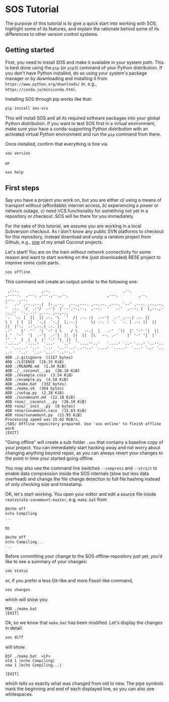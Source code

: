 # SOS Tutorial #

The purpose of this tutorial is to give a quick start into working with SOS, highlight some of its features, and explain the rationale behind some of its differences to other version control systems.


## Getting started ##
First, you need to install SOS and make it available in your system path. This is best done using the `pip` (or `pip3`) command of your Python distribution. If you don't have Python installed, do so using your system's package manager or by downloading and installing it from `https://www.python.org/downloads/` or, e.g., `https://conda.io/miniconda.html`.

Installing SOS through pip works like that:

```bash
pip install sos-vcs
```

This will install SOS and all its required software packages into your global Python distribution. If you want to test SOS first in a virtual environment, make sure your have a conda-supporting Python distribution with an activated virtual Python environment and run the `pip` command from there.

Once installed, confirm that everything is fine via

```bash
sos version
```

or

```bash
sos help
```


## First steps ##
Say you have a project you work on, but you are  either *a)* using a means of transport without (affordable) internet access, *b)* experiencing a power or network outage, *c)* need VCS functionality for something not yet in a repository or checkout. SOS will be there for you immediately.

For the sake of this tutorial, we assume you are working in a local Subversion checkout.
As I don't know any public SVN platforms to checkout for this repository, instead download and unzip a random project from Github, e.g., [one](https://github.com/ArneBachmann/realestate-sunamount/archive/master.zip) of my small Coconut projects.

Let's start! You are on the train without network connectivity for some reason and want to start working on the (just downloaded) RESE project to improve some code parts.

```bash
sos offline
```

This command will create an output similar to the following one:

```
 ,---.          ,--.                                ,--.                 ,-----.  ,---. ,---.,--.,--.                 ,---.         ,--.          ,--.  ,--.
'   .-' ,--.,--.|  |-.,--.  ,--.,---. ,--.--. ,---. `--' ,---. ,--,--,  '  .-.  '/  .-'/  .-'|  |`--',--,--,  ,---.  '   .-'  ,---. |  |,--.,--.,-'  '-.`--' ,---. ,--,--,
`.  `-. |  ||  || .-. '\  `'  /| .-. :|  .--'(  .-' ,--.| .-. ||      \ |  | |  ||  `-,|  `-,|  |,--.|      \| .-. : `.  `-. | .-. ||  ||  ||  |'-.  .-',--.| .-. ||      \
.-'    |'  ''  '| `-' | \    / \   --.|  |   .-'  `)|  |' '-' '|  ||  | '  '-'  '|  .-'|  .-'|  ||  ||  ||  |\   --. .-'    |' '-' '|  |'  ''  '  |  |  |  |' '-' '|  ||  |
`-----'  `----'  `---'   `--'   `----'`--'   `----' `--' `---' `--''--'  `-----' `--'  `--'  `--'`--'`--''--' `----' `-----'  `---' `--' `----'   `--'  `--' `---' `--''--'
ADD ./.gitignore  (1157 bytes)
ADD ./LICENSE  (16.33 KiB)
ADD ./README.md  (1.34 KiB)
ADD ./__coconut__.py  (26.10 KiB)
ADD ./example.coco  (3.54 KiB)
ADD ./example.py  (4.58 KiB)
ADD ./make.bat  (332 bytes)
ADD ./make.sh  (364 bytes)
ADD ./setup.py  (2.28 KiB)
ADD ./sunamount.md  (12.18 KiB)
ADD rese/__coconut__.py  (26.10 KiB)
ADD rese/__init__.py  (0 bytes)
ADD rese/sunamount.coco  (15.63 KiB)
ADD rese/sunamount.py  (21.95 KiB)
Processing speed was 15.02 MiB/s.
/SOS/ Offline repository prepared. Use 'sos online' to finish offline work
[EXIT]
```

"Going offline" will create a sub-folder `.sos` that contains a baseline copy of your project.
You can immediately start hacking away and not worry about changing anything beyond repair, as you can always revert your changes to the point in time your started going offline.

You may also use the command line switches `--compress` and `--strict` to enable data compression inside the SOS internals (slow but less data overhead) and change the file change detection to full file hashing instead of only checking size and timestamp.

OK, let's start working. You open your editor and edit a source file inside `realestate-sunamount-master`, e.g. `make.bat` from

```Powershell
@echo off
echo Compiling
...
```

to

```Powershell
@echo off
echo Compiling...
...
```

Before committing your change to the SOS offline-repository just yet, you'd like to see a summary of your changes:

```bash
sos status
```

or, if you prefer a less Git-like and more Fossil-like command,

```bash
sos changes
```

which will show you:

```
MOD ./make.bat
[EXIT]
```

Ok, so we know that `make.bat` has been modified. Let's display the changes in detail:

```bash
sos diff
```

will show:

```
DIF ./make.bat  <LF>
old 1 |echo Compiling|
now 1 |echo Compiling...|

[EXIT]
```

which tells us exactly what was changed from old to new. The pipe symbols mark the beginning and end of each displayed line, so you can also see whitespaces.
